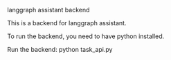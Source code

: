 langgraph assistant backend

This is a backend for langgraph assistant.

To run the backend, you need to have python installed.

Run the backend:
python task_api.py 